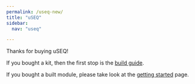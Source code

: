 ```yaml
---
permalink: /useq-new/
title: "uSEQ"
sidebar:
  nav: "useq"

---
```



Thanks for buying uSEQ!

If you bought a kit, then the first stop is the [build guide](http://localhost:4000/useq-build/).

If you bought a built module, please take look at the [getting started](http://localhost:4000/useq-start/) page.








